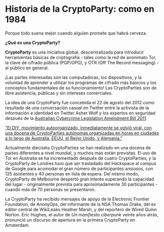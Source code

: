 Historia de la CryptoParty: como en 1984
========================================

Porque todo suena mejor cuando alguien promete que habrá cerveza.

**¿Qué es una CryptoParty?**

**CryptoParty** es una iniciativa global, descentralizada para introducir herramientas básicas de criptografía - tales como la red de anonimato Tor, la clave de cifrado pública (PGP/GPG), y OTR (Off The Record messaging) - al público en general.

¡Las partes interesadas son las computadoras, los dispositivos, y la voluntad de aprender a utilizar los programas de cifrado más básicos y los conceptos fundamentales de su funcionamiento! Las CryptoParties son de libre asistencia, públicas y sin intereses comerciales.

La idea de una CryptoParty fue concebida el 22 de agosto del 2012 como resultado de una conversación casual en Twitter entre la activista de la información e identidad en Twitter Asher Wolf y los expertos en seguridad después de la [Australian Cybercrime Legislation Amendment Bill 2011](http://theconversation.edu.au/cybercrime-bill-makes-it-through-but-what-does-that-mean-for-you-8953).

["El DIY, movimiento autoorganizado, inmediatamente se volvió viral, con una docena de CryptoParties autónomas organizadas en horas en ciudades a lo largo de Australia, EEUU, el Reino Unido, y Alemania."](http://en.wikipedia.org/wiki/CryptoParty)

Actualmente dieciséis CryptoParties se han realizado en una docena de países diferentes a nivel mundial, y muchos más están previstas. El uso de Tor en Australia se ha incrementado después de cuatro CryptoParties, y la CryptoParty de Londres tuvo que ser trasladado del Hackspace al campus de Google para acomodar el gran número de participantes ansiosos, con 125 asistentes y 40 personas en lista de espera. Del mismo modo, CryptoParty de Melbourne despertó gran interés superando la capacidad del lugar - originalmente prevista para aproximadamente 30 participantes - cuando más de 70 personas se presentaron. 

La CryptoParty ha recibido mensajes de apoyo de la Electronic Frontier Foundation, de AnonyOps, del informante de la NSA Thomas Drake, del ex editor central de WikiLeaks Heather Marsh, y del reportero de Wired Quinn Norton. Eric Hughes, el autor de *Un manifiesto ciberpunk* veinte años atrás, pronunció un discurso de apertura en la primera CryptoParty en Amsterdam.
